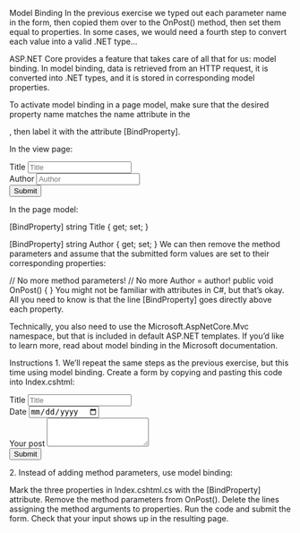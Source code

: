 Model Binding
In the previous exercise we typed out each parameter name in the form, then copied them over to the OnPost() method, then set them equal to properties. In some cases, we would need a fourth step to convert each value into a valid .NET type…

ASP.NET Core provides a feature that takes care of all that for us: model binding. In model binding, data is retrieved from an HTTP request, it is converted into .NET types, and it is stored in corresponding model properties.

To activate model binding in a page model, make sure that the desired property name matches the name attribute in the <form>, then label it with the attribute [BindProperty].

In the view page:

<form method="post">
  <div class="form-group">
    <label for="Title">Title</label>
    <input type="text" class="form-control" id="Title" name="Title" placeholder="Title">
  </div>
  <div class="form-group">
    <label for="Author">Author</label>
    <input type="text" class="form-control" id="Author" name="Author" placeholder="Author">
  </div>
  <button type="submit" class="btn btn-primary">Submit</button>
</form>
In the page model:

[BindProperty]
string Title { get; set; }
 
[BindProperty]
string Author { get; set; }
We can then remove the method parameters and assume that the submitted form values are set to their corresponding properties:

// No more method parameters!
// No more Author = author!
public void OnPost()
{ }
You might not be familiar with attributes in C#, but that’s okay. All you need to know is that the line [BindProperty] goes directly above each property.

Technically, you also need to use the Microsoft.AspNetCore.Mvc namespace, but that is included in default ASP.NET templates. If you’d like to learn more, read about model binding in the Microsoft documentation.

Instructions
1.
We’ll repeat the same steps as the previous exercise, but this time using model binding. Create a form by copying and pasting this code into Index.cshtml:

<form method="post">
  <div class="form-group">
    <label for="Title">Title</label>
    <input type="text" class="form-control" id="Title" name="Title" placeholder="Title">
  </div>
  <div class="form-group">
    <label for="Date">Date</label>
    <input type="date" class="form-control" id="Date" name="Date">
  </div>
  <div class="form-group">
    <label for="Body">Your post</label>
    <textarea class="form-control" id="Body" name="Body" rows="3"></textarea>
  </div>
  <button type="submit" class="btn" id="submit">Submit</button>
</form>
2.
Instead of adding method parameters, use model binding:

Mark the three properties in Index.cshtml.cs with the [BindProperty] attribute.
Remove the method parameters from OnPost().
Delete the lines assigning the method arguments to properties.
Run the code and submit the form. Check that your input shows up in the resulting page.